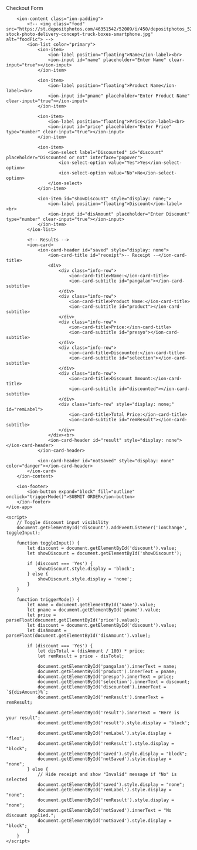 <!DOCTYPE html>
<html lang="en">
<head>
    <meta charset="UTF-8">
    <meta name="viewport" content="width=device-width, initial-scale=1.0">
    <title>Delivery App</title>
    <script type="module" src="https://cdn.jsdelivr.net/npm/@ionic/core/dist/ionic/ionic.esm.js"></script>
    <script nomodule src="https://cdn.jsdelivr.net/npm/@ionic/core/dist/ionic/ionic.js"></script>
    <link rel="stylesheet" href="https://cdn.jsdelivr.net/npm/@ionic/core/css/ionic.bundle.css" />
    <link rel="stylesheet" href="price.css">
</head>
<body>
    <ion-app>
        <!-- Header -->
        <ion-header>
            <ion-toolbar id="header">
                <ion-title id="hTitle">Checkout Form</ion-title>
            </ion-toolbar>
        </ion-header>

        <ion-content class="ion-padding">
            <!-- <img class="food" src="https://st.depositphotos.com/46351542/52009/i/450/depositphotos_520099256-stock-photo-delivery-concept-truck-boxes-smartphone.jpg" alt="foodPic"> -->
            <ion-list color="primary">
                <ion-item>
                    <ion-label position="floating">Name</ion-label><br>
                    <ion-input id="name" placeholder="Enter Name" clear-input="true"></ion-input>
                </ion-item>

                <ion-item>
                    <ion-label position="floating">Product Name</ion-label><br>
                    <ion-input id="pname" placeholder="Enter Product Name" clear-input="true"></ion-input>
                </ion-item>

                <ion-item>
                    <ion-label position="floating">Price</ion-label><br>
                    <ion-input id="price" placeholder="Enter Price" type="number" clear-input="true"></ion-input>
                </ion-item>

                <ion-item>
                    <ion-select label="Discounted" id="discount" placeholder="Discounted or not" interface="popover">
                        <ion-select-option value="Yes">Yes</ion-select-option>
                        <ion-select-option value="No">No</ion-select-option>
                    </ion-select>
                </ion-item>

                <ion-item id="showDiscount" style="display: none;">
                    <ion-label position="floating">Discount</ion-label><br>
                    <ion-input id="disAmount" placeholder="Enter Discount" type="number" clear-input="true"></ion-input>
                </ion-item>
            </ion-list>

            <!-- Results -->
            <ion-card>
                <ion-card-header id="saved" style="display: none">
                    <ion-card-title id="receipt">-- Receipt --</ion-card-title>
                    <div>
                        <div class="info-row">
                            <ion-card-title>Name:</ion-card-title>
                            <ion-card-subtitle id="pangalan"></ion-card-subtitle>
                        </div>
                        <div class="info-row">
                            <ion-card-title>Product Name:</ion-card-title>
                            <ion-card-subtitle id="product"></ion-card-subtitle>
                        </div>
                        <div class="info-row">
                            <ion-card-title>Price:</ion-card-title>
                            <ion-card-subtitle id="presyo"></ion-card-subtitle>
                        </div>
                        <div class="info-row">
                            <ion-card-title>Discounted:</ion-card-title>
                            <ion-card-subtitle id="selection"></ion-card-subtitle>
                        </div>
                        <div class="info-row">
                            <ion-card-title>Discount Amount:</ion-card-title>
                            <ion-card-subtitle id="discounted"></ion-card-subtitle>
                        </div>
                        <div class="info-row" style="display: none;" id="remLabel">
                            <ion-card-title>Total Price:</ion-card-title>
                            <ion-card-subtitle id="remResult"></ion-card-subtitle>
                        </div>
                    </div><br>
                    <ion-card-header id="result" style="display: none"></ion-card-header>
                </ion-card-header>

                <ion-card-header id="notSaved" style="display: none" color="danger"></ion-card-header>
            </ion-card>
        </ion-content>

        <ion-footer>
            <ion-button expand="block" fill="outline" onclick="triggerMode()">SUBMIT ORDER</ion-button>
        </ion-footer>
    </ion-app>

    <script>
        // Toggle discount input visibility
        document.getElementById('discount').addEventListener('ionChange', toggleInput);

        function toggleInput() {
            let discount = document.getElementById('discount').value;
            let showDiscount = document.getElementById('showDiscount');
            
            if (discount === 'Yes') {
                showDiscount.style.display = 'block';
            } else {
                showDiscount.style.display = 'none';
            }
        }

        function triggerMode() {
            let name = document.getElementById('name').value;
            let pname = document.getElementById('pname').value;
            let price = parseFloat(document.getElementById('price').value);
            let discount = document.getElementById('discount').value;
            let disAmount = parseFloat(document.getElementById('disAmount').value);

            if (discount === 'Yes') {
                let disTotal = (disAmount / 100) * price;
                let remResult = price - disTotal;

                document.getElementById('pangalan').innerText = name;
                document.getElementById('product').innerText = pname;
                document.getElementById('presyo').innerText = price;
                document.getElementById('selection').innerText = discount;
                document.getElementById('discounted').innerText = `${disAmount}%`;
                document.getElementById('remResult').innerText = remResult;
                
                document.getElementById('result').innerText = "Here is your result";
                document.getElementById('result').style.display = 'block';

                document.getElementById('remLabel').style.display = "flex";
                document.getElementById('remResult').style.display = "block";
                document.getElementById('saved').style.display = "block";
                document.getElementById('notSaved').style.display = "none";
            } else {
                // Hide receipt and show "Invalid" message if "No" is selected
                document.getElementById('saved').style.display = "none";
                document.getElementById('remLabel').style.display = "none";
                document.getElementById('remResult').style.display = "none";
                document.getElementById('notSaved').innerText = "No discount applied.";
                document.getElementById('notSaved').style.display = "block";
            }
        }
    </script>
</body>
</html>

